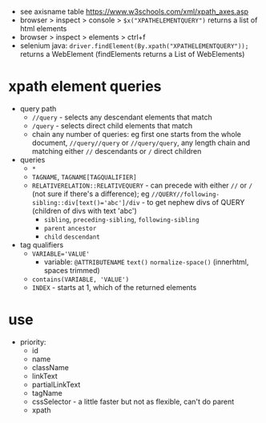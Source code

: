 * see axisname table https://www.w3schools.com/xml/xpath_axes.asp
* browser > inspect > console > `$x("XPATHELEMENTQUERY")` returns a list of html elements
* browser > inspect > elements > ctrl+f
* selenium java: `driver.findElement(By.xpath("XPATHELEMENTQUERY"));` returns a WebElement (findElements returns a List of WebElements)

# xpath element queries
* query path
  * `//query` - selects any descendant elements that match
  * `/query` - selects direct child elements that match
  * chain any number of queries: eg first one starts from the whole document, `//query//query` or `//query/query`, any length chain and matching either `//` descendants or `/` direct children
* queries
  * `*`
  * `TAGNAME`, `TAGNAME[TAGQUALIFIER]`
  * `RELATIVERELATION::RELATIVEQUERY` - can precede with either `//` or `/` (not sure if there's a difference); eg `//QUERY//following-sibling::div[text()='abc']/div` - to get nephew divs of QUERY (children of divs with text 'abc') 
    * `sibling`, `preceding-sibling`, `following-sibling`
    * `parent` `ancestor`
    * `child` `descendant`
* tag qualifiers
  * `VARIABLE='VALUE'`
    * variable: `@ATTRIBUTENAME` `text()` `normalize-space()` (innerhtml, spaces trimmed)
  * `contains(VARIABLE, 'VALUE')`
  * `INDEX` - starts at 1, which of the returned elements
# use
* priority:
  * id
  * name
  * className
  * linkText
  * partialLinkText
  * tagName
  * cssSelector - a little faster but not as flexible, can't do parent 
  * xpath 
